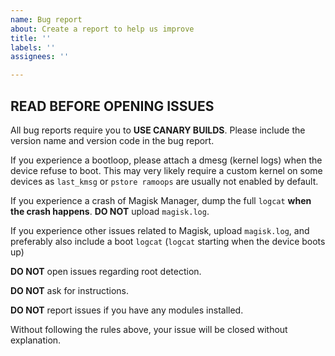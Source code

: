 ```yaml
---
name: Bug report
about: Create a report to help us improve
title: ''
labels: ''
assignees: ''

---
```


## READ BEFORE OPENING ISSUES

All bug reports require you to **USE CANARY BUILDS**. Please include the version name and version code in the bug report.

If you experience a bootloop, please attach a dmesg (kernel logs) when the device refuse to boot. This may very likely require a custom kernel on some devices as `last_kmsg` or `pstore ramoops` are usually not enabled by default.

If you experience a crash of Magisk Manager, dump the full `logcat` **when the crash happens**. **DO NOT** upload `magisk.log`.

If you experience other issues related to Magisk, upload `magisk.log`, and preferably also include a boot `logcat` (`logcat` starting when the device boots up)

**DO NOT** open issues regarding root detection.

**DO NOT** ask for instructions.

**DO NOT** report issues if you have any modules installed.

Without following the rules above, your issue will be closed without explanation.
